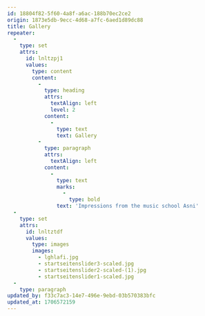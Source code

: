 ```yaml
---
id: 18804f82-5f60-4a8f-a6ac-188b70ec2ce2
origin: 1873e5db-9ecc-4d68-a7fc-6aed1d89dc88
title: Gallery
repeater:
  -
    type: set
    attrs:
      id: lnltzpj1
      values:
        type: content
        content:
          -
            type: heading
            attrs:
              textAlign: left
              level: 2
            content:
              -
                type: text
                text: Gallery
          -
            type: paragraph
            attrs:
              textAlign: left
            content:
              -
                type: text
                marks:
                  -
                    type: bold
                text: 'Impressions from the music school Asni'
  -
    type: set
    attrs:
      id: lnltztdf
      values:
        type: images
        images:
          - lghlafi.jpg
          - startseitenslider3-scaled.jpg
          - startseitenslider2-scaled-(1).jpg
          - startseitenslider1-scaled.jpg
  -
    type: paragraph
updated_by: f33c7ac3-14e7-496e-9ebd-03b570383bfc
updated_at: 1706572159
---
```

